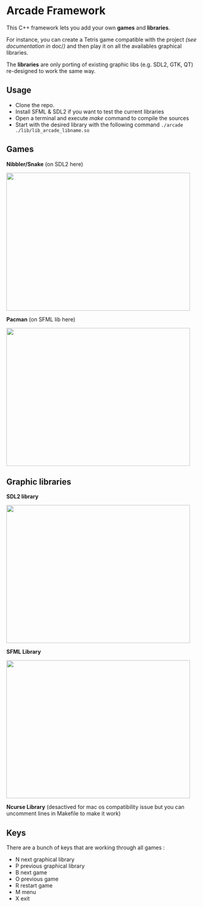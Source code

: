 # Arcade Framework

This C++ framework lets you add your own **games** and **libraries**.

For instance, you can create a Tetris game compatible with the project *(see documentation in* doc/*)* and then play it on all the availables graphical libraries.

The **libraries** are only porting of existing graphic libs (e.g. SDL2, GTK, QT) re-designed to work the same way.

## Usage

- Clone the repo.
- Install SFML & SDL2 if you want to test the current libraries
- Open a terminal and execute *make* command to compile the sources
- Start with the desired library with the following command
``./arcade ./lib/lib_arcade_libname.so ``

## Games

**Nibbler/Snake** (on SDL2 here)

<img src="https://image.ibb.co/fakHP7/nibb.png" width="480" height="360" />

**Pacman** (on SFML lib here)

<img src="https://image.ibb.co/cF6fcS/pac.png" width="480" height="360" />

## Graphic libraries

**SDL2 library**

<img src="https://image.ibb.co/k9wDxS/sdlenu.png" width="480" height="360" />

**SFML Library**

<img src="https://image.ibb.co/e5WfcS/sfml.png" width="480" height="360" />

**Ncurse Library**
(desactived for mac os compatibility issue but you can uncomment lines in Makefile to make it work)

## Keys
 There are a bunch of keys that are working through all games :
 - N next graphical library
 - P previous graphical library
 - B next game
 - O previous game
 - R restart game
 - M menu
 - X exit
